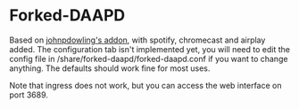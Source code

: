 # Forked-DAAPD

Based on [johnpdowling's addon](https://github.com/johnpdowling/hassio-addons/tree/master/forked-daapd), with spotify, chromecast and airplay added.
The configuration tab isn't implemented yet, you will need to edit the config file in /share/forked-daapd/forked-daapd.conf if you want to change anything.
The defaults should work fine for most uses.

Note that ingress does not work, but you can access the web interface on port 3689.
